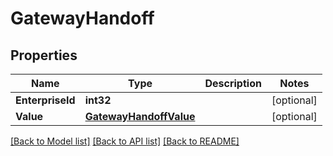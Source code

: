 # GatewayHandoff

## Properties

Name | Type | Description | Notes
------------ | ------------- | ------------- | -------------
**EnterpriseId** | **int32** |  | [optional] 
**Value** | [**GatewayHandoffValue**](gateway_handoff_value.md) |  | [optional] 

[[Back to Model list]](../README.md#documentation-for-models) [[Back to API list]](../README.md#documentation-for-api-endpoints) [[Back to README]](../README.md)


